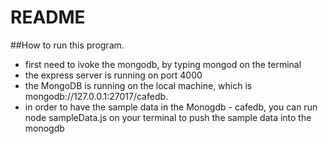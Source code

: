 # README

##How to run this program. 
- first need to ivoke the mongodb, by typing mongod on the terminal
- the express server is running on port 4000
- the MongoDB is running on the local machine, which is mongodb://127.0.0.1:27017/cafedb.
- in order to have the sample data in the Monogdb - cafedb, you can run node sampleData.js on your terminal to push the sample data into the monogdb


